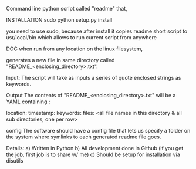 Command line python script called "readme" that, 

INSTALLATION
sudo python setup.py install

you need to use sudo, because after install it copies readme short script to usr/local/bin
which allows to run current script from anywhere


DOC
when run from any location on the linux filesystem, 


generates a new file in same directory called 
"README_<enclosing_directory>.txt". 

Input:
The script will take as inputs a series of quote enclosed strings as keywords. 

Output
The contents of "README_<enclosing_directory>.txt" will be a YAML containing :

location: <full path of this new readme file>
timestamp: <timestamp when generated>
keywords: <comma separated list of keywords>
files: <all file names in this directory & all sub directories, one per row>

config
The software should have a config file that lets us specify a folder on the system where symlinks to each generated readme file goes.  

Details:
a) Written in Python
b) All development done in Github (if you get the job, first job is to share w/ me)
c) Should be setup for installation via disutils
